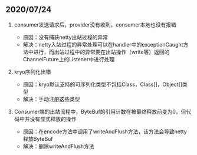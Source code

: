 ## 2020/07/24

1. consumer发送请求后，provider没有收到，consumer本地也没有报错
    - 原因：没有捕获netty出站过程的异常
    - 解决：netty入站过程的异常处理可以在handler中的exceptionCaught方法中进行，而出站过程中的异常要在出站操作（write等）返回的ChannelFuture上的Listener中进行处理
    
2. kryo序列化出错
    - 原因：kryo默认支持的可序列化类型不包括Class，Class[]，Object[]类型
    - 解决：手动注册这些类型
    
3. Consumer端的出站流程中，ByteBuf的引用计数在被最终释放前变为0，但代码中并没有显式释放的操作
    - 原因：在encode方法中调用了writeAndFlush方法，该方法会导致netty释放ByteBuf
    - 解决：删除writeAndFlush方法